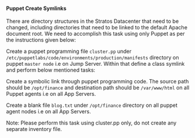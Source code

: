 #### Puppet Create Symlinks

There are directory structures in the Stratos Datacenter that need to be changed, including directories that need to be linked to the default Apache document root. We need to accomplish this task using only Puppet as per the instructions given below:

Create a puppet programming file `cluster.pp` under `/etc/puppetlabs/code/environments/production/manifests` directory on puppet `master node` i.e on Jump Server. Within that define a class symlink and perform below mentioned tasks:

Create a symbolic link through puppet programming code. The source path should be `/opt/finance` and destination path should be `/var/www/html` on all Puppet agents i.e on all App Servers.

Create a blank file `blog.txt` under `/opt/finance` directory on all puppet agent nodes i.e on all App Servers.

Note: Please perform this task using cluster.pp only, do not create any separate inventory file.
